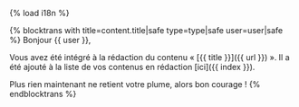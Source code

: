{% load i18n %}

{% blocktrans with title=content.title|safe type=type|safe user=user|safe %}
Bonjour {{ user }},

Vous avez été intégré à la rédaction du contenu « [{{ title }}]({{ url }}) ». 
Il a été ajouté à la liste de vos contenus en rédaction 
[ici]({{ index }}).

Plus rien maintenant ne retient votre plume, alors bon courage !
{%  endblocktrans %}
